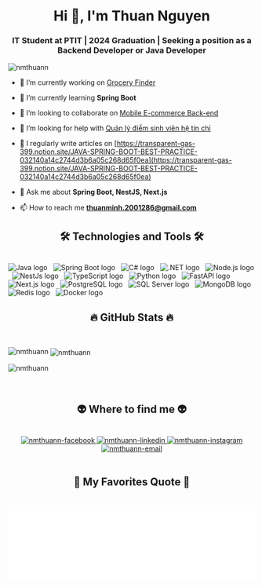 <h1 align="center">Hi 👋, I'm Thuan Nguyen</h1>
<h3 align="center">IT Student at PTIT | 2024 Graduation | Seeking a position as a Backend Developer or Java Developer</h3>

<p align="left"> <img src="https://komarev.com/ghpvc/?username=nmthuann&label=Profile%20views&color=0e75b6&style=flat" alt="nmthuann" /> </p>

- 🔭 I’m currently working on [Grocery Finder](https://github.com/nmthuann/GroceryFinder)

- 🌱 I’m currently learning **Spring Boot**

- 👯 I’m looking to collaborate on [Mobile E-commerce Back-end](https://github.com/nmthuann/e-commerce-backend-nestjs)

- 🤝 I’m looking for help with [Quản lý điểm sinh viên hệ tín chỉ](https://github.com/nmthuann/PTIT-Quan-Ly-Sinh-Vien-He-Tin-Chi-CSDLPT)

- 📝 I regularly write articles on [https://transparent-gas-399.notion.site/JAVA-SPRING-BOOT-BEST-PRACTICE-032140a14c2744d3b6a05c268d65f0ea](https://transparent-gas-399.notion.site/JAVA-SPRING-BOOT-BEST-PRACTICE-032140a14c2744d3b6a05c268d65f0ea)

- 💬 Ask me about **Spring Boot, NestJS, Next.js**

- 📫 How to reach me **thuanminh.2001286@gmail.com**

<!-- nmthuann -->
<h2 align="center">🛠 Technologies and Tools 🛠</h2>
<br>
<!-- https://simpleicons.org/ -->
<span><img src="https://img.shields.io/badge/Java-282C34?logo=oracle&logoColor=FFFFFF" alt="Java logo" title="Java" height="25" /></span>
&nbsp;
<span><img src="https://img.shields.io/badge/Spring%20Boot-282C34?logo=springboot&logoColor=6DB33F" alt="Spring Boot logo" title="Spring Boot" height="25" /></span>
&nbsp;
<span><img src="https://img.shields.io/badge/C%23-282C34?logo=csharp&logoColor=239120" alt="C# logo" title="C#" height="25" /></span>
&nbsp;
<span><img src="https://img.shields.io/badge/.NET-282C34?logo=dotnet&logoColor=512BD4" alt=".NET logo" title=".NET" height="25" /></span>
&nbsp;
<span><img src="https://img.shields.io/badge/Node.js-282C34?logo=node.js&logoColor=00F200" alt="Node.js logo" title="Node.js" height="25" /></span>
&nbsp;
<span><img src="https://img.shields.io/badge/NestJs-282C34?logo=nestjs&logoColor=E0234E" alt="NestJs logo" title="NestJs" height="25" /></span>
&nbsp;
<span><img src="https://img.shields.io/badge/TypeScript-282C34?logo=typescript&logoColor=3178C6" alt="TypeScript logo" title="TypeScript" height="25" /></span>
&nbsp;
<span><img src="https://img.shields.io/badge/Python-282C34?logo=python&logoColor=#3776AB" alt="Python logo" title="Python" height="25" /></span>
&nbsp;
<span><img src="https://img.shields.io/badge/FastAPI-282C34?logo=fastapi&logoColor=009688" alt="FastAPI logo" title="FastAPI" height="25" /></span>
&nbsp;
<span><img src="https://img.shields.io/badge/Next.js-282C34?logo=nextdotjs&logoColor=FFFFFF" alt="Next.js logo" title="Next.js" height="25" /></span>
&nbsp;
<span><img src="https://img.shields.io/badge/PostgreSQL-282C34?logo=postgresql&logoColor=4169E1" alt="PostgreSQL logo" title="PostgreSQL" height="25" /></span>
&nbsp;
<span><img src="https://img.shields.io/badge/SQL%20Server-282C34?logo=microsoft-sql-server&logoColor=CC2927" alt="SQL Server logo" title="SQL Server" height="25" /></span>
&nbsp;
<span><img src="https://img.shields.io/badge/MongoDB-282C34?logo=mongodb&logoColor=47A248" alt="MongoDB logo" title="MongoDB" height="25" /></span>
&nbsp;
<span><img src="https://img.shields.io/badge/Redis-282C34?logo=redis&logoColor=DC382D" alt="Redis logo" title="Redis" height="25" /></span>
&nbsp;
<span><img src="https://img.shields.io/badge/Docker-282C34?logo=docker&logoColor=2496ED" alt="Docker logo" title="Docker" height="25" /></span>
&nbsp;
<br>
<h2 align="center">🔥 GitHub Stats 🔥</h2>
<!-- https://github.com/anuraghazra/github-readme-stats -->
<br>
<!-- <div align=center>
  <a href="#" title="nmthuann">
    <img width="315" align="center" src="https://github-readme-stats.vercel.app/api/top-langs/?username=nmthuann&hide=c%23,powershell,Mathematica,Ruby,Objective-C,Objective-C%2b%2b,Cuda&title_color=61dafb&text_color=ffffff&icon_color=61dafb&bg_color=20232a&langs_count=8&layout=compact&border_color=61dafb&hide_border=true" />
  </a>
  <a href="#" title="nmthuann">
    <img align="right" width="434" src="https://github-readme-stats.vercel.app/api?username=nmthuann&show_icons=true&theme=react&border_color=61dafb&hide_border=true" />
  </a>
</div> -->
<p><img align="left" src="https://github-readme-stats.vercel.app/api/top-langs?username=nmthuann&show_icons=true&locale=en&layout=compact" alt="nmthuann" /></p>

<p>&nbsp;<img align="center" src="https://github-readme-stats.vercel.app/api?username=nmthuann&show_icons=true&locale=en" alt="nmthuann" /></p>

<p><img align="center" src="https://github-readme-streak-stats.herokuapp.com/?user=nmthuann&" alt="nmthuann" /></p>


<br>
<h2 align="center">👽 Where to find me 👽</h2>
<br>
<!-- https://icons8.com -->
<div align="center">
  <a href="https://www.facebook.com/thuanleo.wall/" target="blank">
    <img src="https://img.icons8.com/bubbles/100/000000/facebook-new.png" alt="nmthuann-facebook" />
  </a>
  <a href="www.linkedin.com/in/nmthuann" target="blank">
    <img src="https://img.icons8.com/bubbles/100/000000/linkedin.png" alt="nmthuann-linkedin" />
  </a>
  <a href="https://www.instagram.com/_nmthuan.286/" target="blank">
    <img src="https://img.icons8.com/bubbles/100/000000/instagram.png" alt="nmthuann-instagram" />
  </a>
  <a href="mailto:thuanminh.2001286@gmail.com" target="top">
    <img src="https://img.icons8.com/bubbles/100/000000/apple-mail.png" alt="nmthuann-email" />
  </a>
</div>
<br>
<h2 align="center">📑 My Favorites Quote 📑</h2>
<br>
<a href="#" target="_blank">
  <img src="quotes.svg" width="846" height="150"  />
</a>



